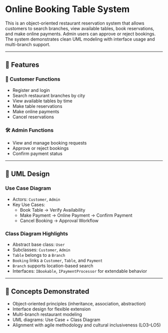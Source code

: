 # Online Booking Table System

This is an object-oriented restaurant reservation system that allows customers to search branches, view available tables, book reservations, and make online payments. Admin users can approve or reject bookings. The system demonstrates clean UML modeling with interface usage and multi-branch support.

---

## 📌 Features

### 👤 Customer Functions
- Register and login
- Search restaurant branches by city
- View available tables by time
- Make table reservations
- Make online payments
- Cancel reservations

### 🛠️ Admin Functions
- View and manage booking requests
- Approve or reject bookings
- Confirm payment status

---

## 🧩 UML Design

### Use Case Diagram
- Actors: `Customer`, `Admin`
- Key Use Cases:
  - Book Table → Verify Availability
  - Make Payment → Online Payment → Confirm Payment
  - Cancel Booking → Approval Workflow

### Class Diagram Highlights
- Abstract base class: `User`
- Subclasses: `Customer`, `Admin`
- `Table` belongs to a `Branch`
- `Booking` links a `Customer`, `Table`, and `Payment`
- `Branch` supports location-based search
- Interfaces: `IBookable`, `IPaymentProcessor` for extendable behavior

---

## 🧠 Concepts Demonstrated

- Object-oriented principles (inheritance, association, abstraction)
- Interface design for flexible extension
- Multi-branch restaurant modeling
- UML diagrams: Use Case + Class Diagram
- Alignment with agile methodology and cultural inclusiveness (LO3–LO5)
